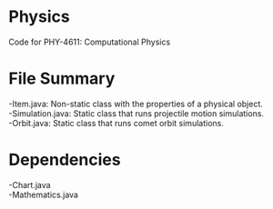 # Physics
Code for PHY-4611: Computational Physics

# File Summary

-Item.java: Non-static class with the properties of a physical object.\
-Simulation.java: Static class that runs projectile motion simulations.\
-Orbit.java: Static class that runs comet orbit simulations.

# Dependencies

-Chart.java\
-Mathematics.java
